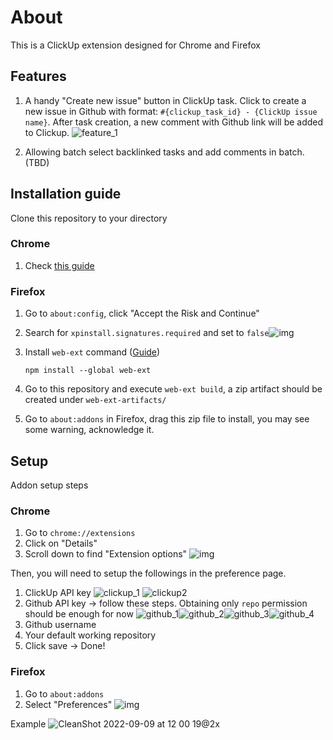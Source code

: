 # About

This is a ClickUp extension designed for Chrome and Firefox

## Features

1. A handy "Create new issue" button in ClickUp task. Click to create a new issue in Github with format: `#{clickup_task_id} - {ClickUp issue name}`. After task creation, a new comment with Github link will be added to Clickup. ![feature_1](assets/addon_feature_1.png)

2. Allowing batch select backlinked tasks and add comments in batch. (TBD)

## Installation guide

Clone this repository to your directory

### Chrome

1. Check [this guide](https://youtu.be/eM42mK9ZEPk)

### Firefox

1. Go to `about:config`, click "Accept the Risk and Continue"
2. Search for `xpinstall.signatures.required` and set to `false`![img](assets/firefox_addon_install_1.png)
3. Install `web-ext` command ([Guide](https://extensionworkshop.com/documentation/develop/getting-started-with-web-ext/))

    ```shell
    npm install --global web-ext
    ```

4. Go to this repository and execute `web-ext build`, a zip artifact should be created under `web-ext-artifacts/`
5. Go to `about:addons` in Firefox, drag this zip file to install, you may see some warning, acknowledge it.

## Setup

Addon setup steps

### Chrome

1. Go to `chrome://extensions`
2. Click on "Details"
3. Scroll down to find "Extension options" ![img](assets/chrome_addon_setup_1.png)

Then, you will need to setup the followings in the preference page.

1. ClickUp API key ![clickup_1](assets/clickup_token_1.png) ![clickup2](assets/clickup_token_2.png)
2. Github API key -> follow these steps. Obtaining only `repo` permission should be enough for now ![github_1](assets/github_token_1.png)![github_2](assets/github_token_2.png)![github_3](assets/github_token_3.png)![github_4](assets/github_token_4.png)
3. Github username
4. Your default working repository
5. Click save -> Done!


### Firefox

1. Go to `about:addons`
2. Select "Preferences" ![img](assets/firefox_addon_setup_1.png)

Example
![CleanShot 2022-09-09 at 12 00 19@2x](https://user-images.githubusercontent.com/13764117/189424724-d6fe6f0a-b921-4f63-845b-5238f980959e.png)


